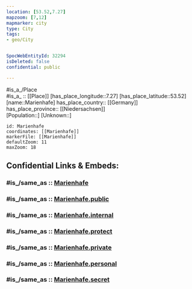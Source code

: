 ```yaml
---
location: [53.52,7.27] 
mapzoom: [7,12] 
mapmarker: city 
type: City
tags:
- geo/City


SpocWebEntityId: 32294
isDeleted: false
confidential: public

---
```

#is_a_/Place  
#is_a_ :: [[Place]] 
[has_place_longitude::7.27] 
[has_place_latitude::53.52] 
[name::Marienhafe] 
has_place_country:: [[Germany]]  
has_place_province:: [[Niedersachsen]]  
[Population::] 
[Unknown::] 


```leaflet
id: Marienhafe
coordinates: [[Marienhafe]] 
markerFile: [[Marienhafe]] 
defaultZoom: 11 
maxZoom: 18
```


## Confidential Links & Embeds: 

### #is_/same_as :: [Marienhafe](/_Standards/Earth/Continent/Europe/Europe~Central/Germany/Germany~West/Niedersachsen/counties~Niedersachsen/Aurich/cities~Aurich/Brookmerland/boroughs~Brookmerland/Marienhafe.md) 

### #is_/same_as :: [Marienhafe.public](/_public/Earth/Continent/Europe/Europe~Central/Germany/Germany~West/Niedersachsen/counties~Niedersachsen/Aurich/cities~Aurich/Brookmerland/boroughs~Brookmerland/Marienhafe.public.md) 

### #is_/same_as :: [Marienhafe.internal](/_internal/Earth/Continent/Europe/Europe~Central/Germany/Germany~West/Niedersachsen/counties~Niedersachsen/Aurich/cities~Aurich/Brookmerland/boroughs~Brookmerland/Marienhafe.internal.md) 

### #is_/same_as :: [Marienhafe.protect](/_protect/Earth/Continent/Europe/Europe~Central/Germany/Germany~West/Niedersachsen/counties~Niedersachsen/Aurich/cities~Aurich/Brookmerland/boroughs~Brookmerland/Marienhafe.protect.md) 

### #is_/same_as :: [Marienhafe.private](/_private/Earth/Continent/Europe/Europe~Central/Germany/Germany~West/Niedersachsen/counties~Niedersachsen/Aurich/cities~Aurich/Brookmerland/boroughs~Brookmerland/Marienhafe.private.md) 

### #is_/same_as :: [Marienhafe.personal](/_personal/Earth/Continent/Europe/Europe~Central/Germany/Germany~West/Niedersachsen/counties~Niedersachsen/Aurich/cities~Aurich/Brookmerland/boroughs~Brookmerland/Marienhafe.personal.md) 

### #is_/same_as :: [Marienhafe.secret](/_secret/Earth/Continent/Europe/Europe~Central/Germany/Germany~West/Niedersachsen/counties~Niedersachsen/Aurich/cities~Aurich/Brookmerland/boroughs~Brookmerland/Marienhafe.secret.md)


